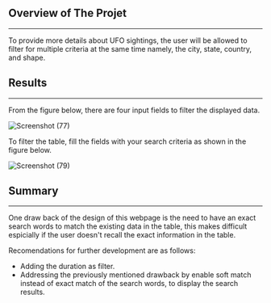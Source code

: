 ## Overview of The Projet
---
To provide more details about UFO sightings, the user will be allowed to filter for multiple criteria at the same time namely, the city, state, country, and shape.

## Results
---
From the figure below, there are four input fields to filter the displayed data. 

![Screenshot (77)](https://user-images.githubusercontent.com/59425631/133010824-971a6bfc-e40f-4c28-ba20-194b7b2864b4.png)

To filter the table, fill the fields with your search criteria as shown in the figure below.

![Screenshot (79)](https://user-images.githubusercontent.com/59425631/133010957-d3d826d7-9266-4b3f-878c-e8f0d5e81ca3.png)


## Summary
---
One draw back of the design of this webpage is the need to have an exact search words to match the existing data in the table, this makes difficult espicially if the user doesn't recall the exact information in the table. 

Recomendations for further development are as follows:
- Adding the duration as filter. 
- Addressing the previously mentioned drawback by enable soft match instead of exact match of the search words, to display the search results. 
